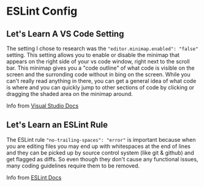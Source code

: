 # ESLint Config

## Let's Learn A VS Code Setting

The setting I chose to research was the `"editor.minimap.enabled": "false"` setting. This setting allows you to enable or disable the minimap that appears on the right side of your vs code window, right next to the scroll bar. This minimap gives you a "code outline" of what code is visible on the screen and the surronding code without in bing on the screen. While you can't really read anything in there, you can get a general idea of what code is where and you can quickly jump to other sections of code by clicking or dragging the shaded area on the minimap around.

Info from [Visual Studio Docs](https://code.visualstudio.com/docs/getstarted/userinterface#_minimap)

## Let's Learn an ESLint Rule

The ESLint rule `"no-trailing-spaces": "error"` is important because when you are editing files you may end up with whitespaces at the end of lines and they can be picked up by source control system (like git & github) and get flagged as diffs. So even though they don't cause any functional issues, many coding guidelines require them to be removed.

Info from [ESLint Docs](https://eslint.org/docs/rules/no-trailing-spaces)
